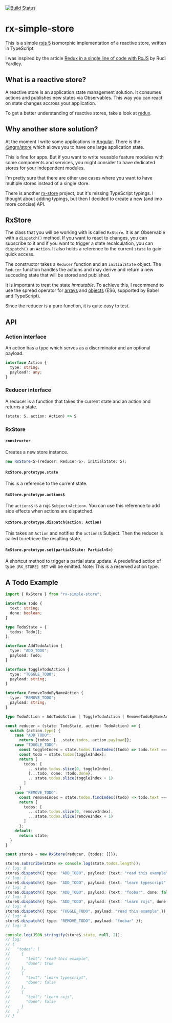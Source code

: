 [![Build Status](https://travis-ci.org/svi3c/rx-simple-store.svg?branch=master)](https://travis-ci.org/svi3c/rx-simple-store)

# rx-simple-store

This is a simple [rxjs 5](https://github.com/ReactiveX/RxJS) isomorphic implementation of a reactive store, written in TypeScript.

I was inspired by the article [Redux in a single line of code with RxJS](http://rudiyardley.com/redux-single-line-of-code-rxjs/) by Rudi Yardley.

## What is a reactive store?

A reactive store is an application state management solution. It consumes actions and publishes new states via Observables. This way you can react on state changes accross your application.

To get a better understanding of reactive stores, take a look at [redux](http://redux.js.org/docs/introduction/).

## Why another store solution?

At the moment I write some applications in [Angular](https://angular.io/). There is the [@ngrx/store](https://github.com/ngrx/store) which allows you to have one large application state.

This is fine for apps. But if you want to write reusable feature modules with some components and services, you might consider to have dedicated stores for your independent modules.

I'm pretty sure that there are other use cases where you want to have multiple stores instead of a single store.

There is another [rx-store](https://github.com/jdlehman/rx-store) project, but it's missing TypeScript typings.
I thought about adding typings, but then I decided to create a new (and imo more concise) API.

## RxStore

The class that you will be working with is called `RxStore`. It is an Observable with a `dispatch()` method. If you want to react to changes, you can subscribe to it and if you want to trigger a state recalculation, you can `dispatch()` an `Action`. It also holds a reference to the current `state` to gain quick access.


The constructor takes a `Reducer` function and an `initialState` object.
The `Reducer` function handles the actions and may derive and return a new succeding state that will be stored and published.

It is important to treat the state *immutable*. To achieve this, I recommend to use the spread operator for [arrays](https://developer.mozilla.org/en-US/docs/Web/JavaScript/Reference/Operators/Spread_operator) and [objects](http://redux.js.org/docs/recipes/UsingObjectSpreadOperator.html) (ES6, supported by Babel and TypeScript).

Since the reducer is a pure function, it is quite easy to test.

## API


### Action interface

An action has a type which serves as a discriminator and an optional payload.
```ts
interface Action {
  type: string;
  payload?: any;
}
```

### Reducer interface

A reducer is a function that takes the current state and an action and returns a state.
```ts
(state: S, action: Action) => S
```

### RxStore

#### `constructor`

Creates a new store instance.
```ts
new RxStore<S>(reducer: Reducer<S>, initialState: S);
```

#### `RxStore.prototype.state`

This is a reference to the current state.

#### `RxStore.prototype.actions$`

The `actions$` is a rxjs `Subject<Action>`. You can use this reference to add side effects when actions are dispatched.

#### `RxStore.prototype.dispatch(action: Action)`

This takes an `Action` and notifies the `actions$` Subject. Then the reducer is called to retrieve the resulting state.

#### `RxStore.prototype.set(partialState: Partial<S>)`

A shortcut method to trigger a partial state update. A predefined action of type `[RX_STORE] SET` will be emitted. Note: This is a reserved action type.

## A Todo Example

```ts
import { RxStore } from "rx-simple-store";

interface Todo {
  text: string;
  done: boolean;
}

type TodoState = {
  todos: Todo[];
};

interface AddTodoAction {
  type: "ADD_TODO";
  payload: Todo;
}

interface ToggleTodoAction {
  type: "TOGGLE_TODO";
  payload: string;
}

interface RemoveTodoByNameAction {
  type: "REMOVE_TODO";
  payload: string;
}

type TodoAction = AddTodoAction | ToggleTodoAction | RemoveTodoByNameAction;

const reducer = (state: TodoState, action: TodoAction) => {
  switch (action.type) {
    case "ADD_TODO":
      return {todos: [...state.todos, action.payload]};
    case "TOGGLE_TODO":
      const toggleIndex = state.todos.findIndex((todo) => todo.text === action.payload);    
      const todo = state.todos[toggleIndex];
      return {
        todos: [
          ...state.todos.slice(0, toggleIndex),
          {...todo, done: !todo.done},
          ...state.todos.slice(toggleIndex + 1)
        ]
      }
    case "REMOVE_TODO":
      const removeIndex = state.todos.findIndex((todo) => todo.text === action.payload);
      return {
        todos: [
          ...state.todos.slice(0, removeIndex),
          ...state.todos.slice(removeIndex + 1)
        ]
      };
    default:
      return state;
  }
}

const store$ = new RxStore(reducer, {todos: []});

store$.subscribe(state => console.log(state.todos.length));
// log: 0
store$.dispatch({ type: "ADD_TODO", payload: {text: "read this example", done: false} });
// log: 1
store$.dispatch({ type: "ADD_TODO", payload: {text: "learn typescript", done: false} });
// log: 2
store$.dispatch({ type: "ADD_TODO", payload: {text: "foobar", done: false} });
// log: 3
store$.dispatch({ type: "ADD_TODO", payload: {text: "learn rxjs", done: false} });
// log: 4
store$.dispatch({ type: "TOGGLE_TODO", payload: "read this example" });
// log: 4
store$.dispatch({ type: "REMOVE_TODO", payload: "foobar" });
// log: 3

console.log(JSON.stringify(store$.state, null, 2));
// log:
// ​​​​​{​​​​​
// ​​​​​  "todos": [​​​​​
// ​​​​​    {​​​​​
// ​​​​​      "text": "read this example",​​​​​
// ​​​​​      "done": true​​​​​
// ​​​​​    },​​​​​
// ​​​​​    {​​​​​
// ​​​​​      "text": "learn typescript",​​​​​
// ​​​​​      "done": false​​​​​
// ​​​​​    },​​​​​
// ​​​​​    {​​​​​
// ​​​​​      "text": "learn rxjs",​​​​​
// ​​​​​      "done": false​​​​​
// ​​​​​    }​​​​​
// ​​​​​  ]​​​​​
// ​​​​​}​​​
```
